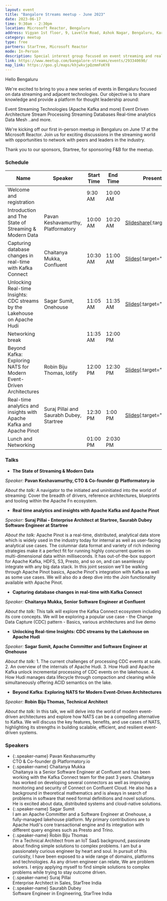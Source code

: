 ```yaml
---
layout: event
title: "Bangalore Streams meetup - June 2023"
date: 2023-06-17
time: 9:30am - 2:30pm
location: Microsoft Reactor, Bengaluru
address: Vigyan 1st floor, 9, Lavelle Road, Ashok Nagar, Bengaluru, Karnataka 560001
category: meetup
type: free
partners: StarTree, Microsoft Reactor
mode: In-Person
description: Special interest group focused on event streaming and real time analytics
link: https://www.meetup.com/bangalore-streams/events/293340690/
map_link: https://goo.gl/maps/khjwkvjpQzmmFoKY8
---
```


<div class="about">
Hello Bengaluru

We're excited to bring to you a new series of events in Bengaluru focused on data streaming and adjacent technologies. Our objective is to share knowledge and provide a platform for thought leadership around:

Event Streaming Technologies (Apache Kafka and more)
Event Driven Architecture
Stream Processing
Streaming Databases
Real-time analytics
Data Mesh
..and more.

We're kicking off our first in-person meetup in Bengaluru on June 17 at the Microsoft Reactor. Join us for exciting discussions in the streaming world with opportunities to network with peers and leaders in the industry.

Thank you to our sponsors, Startree, for sponsoring F&B for the meetup.

</div>

### Schedule

| Name                                                                      | Speaker                                  | Start Time | End Time | Presentation                                                                                                                         | Recording                                                  |
| ------------------------------------------------------------------------- | ---------------------------------------- | ---------- | -------- | ------------------------------------------------------------------------------------------------------------------------------------ | ---------------------------------------------------------- |
| Welcome and registration                                                  |                                          | 9:30 AM    | 10:00 AM |                                                                                                                                      |                                                            |
| Introduction and The State of Streaming & Modern Data                     | Pavan Keshavamurthy, Platformatory       | 10:00 AM   | 10:20 AM | [Slideshare](https://www.slideshare.net/AvinashUpadhyaya3/the-state-of-streamingpdf){:target="\_blank"}                              | [YouTube](https://youtu.be/xA-OwGdqcXk){:target="\_blank"} |
| Capturing database changes in real-time with Kafka Connect                | Chaitanya Mukka, Confluent               | 10:30 AM   | 11:00 AM | [Slides](https://docs.google.com/presentation/d/1X4ng98TI5oGRlMsVfC9NpIsL-_NBaLxhdrDcYLzFVp0/edit?usp=drive_link){:target="\_blank"} | [YouTube](https://youtu.be/f85LMBPW0_8){:target="\_blank"} |
| Unlocking Real-time Insights: CDC streams by the Lakehouse on Apache Hudi | Sagar Sumit, Onehouse                    | 11:05 AM   | 11:35 AM | [Slides](https://docs.google.com/presentation/d/1j_TmjsDPdXwFoWVafkN4ccF7JYx769LyOaFkkmkn11s/edit?usp=drive_link){:target="\_blank"} | [YouTube](https://youtu.be/ingJ_6CND0w){:target="\_blank"} |
| Networking break                                                          |                                          | 11:35 AM   | 12:00 PM |                                                                                                                                      |                                                            |
| Beyond Kafka: Exploring NATS for Modern Event-Driven Architectures        | Robin Biju Thomas, Iotify                | 12:00 PM   | 12:30 PM | [Slides](https://drive.google.com/file/d/1m0YPQOOOQT76lBrOpHD3Bwl0BRvivRqi/view?usp=drive_link){:target="\_blank"}                   | [YouTube](https://youtu.be/2gPoEt52CIE){:target="\_blank"} |
| Real-time analytics and insights with Apache Kafka and Apache Pinot       | Suraj Pillai and Saurabh Dubey, Startree | 12:30 PM   | 1:00 PM  | [Slides](https://docs.google.com/presentation/d/1D-W09zuYNOKbA3fo-RNG-P1Jp7QmgroG4XXxLBgTdIU/edit?usp=drive_link){:target="\_blank"} | [YouTube](https://youtu.be/rPgrF2gs7dk){:target="\_blank"} |
| Lunch and Networking                                                      |                                          | 01:00 PM   | 2:030 PM |                                                                                                                                      |                                                            |

### Talks

- **The State of Streaming & Modern Data**

_Speaker:_ **Pavan Keshavamurthy, CTO & Co-founder @ Platformatory.io**

_About the talk:_ A navigator to the initiated and uninitiated into the world of streaming: Cover the breadth of drivers, reference architectures, blueprints and tooling within the Apache Fn ecosystem.

- **Real time analytics and insights with Apache Kafka and Apache Pinot**

_Speaker:_ **Suraj Pillai - Enterprise Architect at Startree, Saurabh Dubey Software Engineer at Startree**

_About the talk:_ Apache Pinot is a real-time, distributed, analytical data store which is widely used in the industry today for internal as well as user-facing analytical use cases. The columnar data format and variety of rich indexing strategies make it a perfect fit for running highly concurrent queries on multi-dimensional data within milliseconds. It has out-of-the-box support for Apache Kafka, HDFS, S3, Presto, and so on, and can seamlessly integrate with any big data stack. In this joint session we'll be walking through Apache Pinot basics, Apache Pinot's integration with Kafka as well as some use cases. We will also do a deep dive into the Join functionality available with Apache Pinot.

- **Capturing database changes in real-time with Kafka Connect**

_Speaker:_ **Chaitanya Mukka, Senior Software Engineer at Confluent**

_About the talk:_ This talk will explore the Kafka Connect ecosystem including its core concepts. We will be exploring a popular use case - the Change Data Capture (CDC) pattern - Basics, various architectures and live demo

- **Unlocking Real-time Insights: CDC streams by the Lakehouse on Apache Hudi**

_Speaker:_ **Sagar Sumit, Apache Committer and Software Engineer at Onehouse**

_About the talk:_ 1. The current challenges of processing CDC events at scale. 2. An overview of the internals of Apache Hudi. 3. How Hudi and Apache Kafka unlock incremental processing of CDC events on the lakehouse. 4. How Hudi manages data lifecycle through compaction and cleaning while simultaneously offering ACID semantics on the lake.

- **Beyond Kafka: Exploring NATS for Modern Event-Driven Architectures**

_Speaker:_ **Robin Biju Thomas, Technical Architect**

_About the talk:_ In this talk, we will delve into the world of modern event-driven architectures and explore how NATS can be a compelling alternative to Kafka. We will discuss the key features, benefits, and use cases of NATS, highlighting its strengths in building scalable, efficient, and resilient event-driven systems.

### Speakers

- {:.speaker-name} Pavan Keshavamurthy <br> <span class="speaker-description">CTO & Co-founder @ Platformatory.io</span>
- {:.speaker-name} Chaitanya Mukka <br> <span class="speaker-description">Chaitanya is a Senior Software Engineer at Confluent and has been working with the Kafka Connect team for the past 3 years. Chaitanya has worked on developing several connectors as well as improving monitoring and security of Connect on Confluent Cloud. He also has a background in theoretical mathematics and is always in search of problems in software that need formal definitions and novel solutions. He is excited about data, distributed systems and cloud-native solutions.</span>
- {:.speaker-name} Sagar Sumit <br> <span class="speaker-description">I am an Apache Committer and a Software Engineer at Onehouse, a fully-managed lakehouse platform. My primary contributions are to Apache Hudi's core transactional engine and its integration with different query engines such as Presto and Trino.</span>
- {:.speaker-name} Robin Biju Thomas <br> <span class="speaker-description">I'm a Technical Architect from an IoT SaaS background, passionate about finding simple solutions to complex problems. I am but a passionately curious engineer by heart and soul. In pursuit of this curiosity, I have been exposed to a wide range of domains, platforms and technologies. As any driven engineer can relate, We are problem solvers. I enjoy applying myself to find simple solutions to complex problems while trying to stay outcome driven.</span>
- {:.speaker-name} Suraj Pillai <br> <span class="speaker-description">Enterprise Architect in Sales, StarTree India</span>
- {:.speaker-name} Saurabh Dubey <br> <span class="speaker-description">Software Engineer in Engineering, StarTree India</span>
